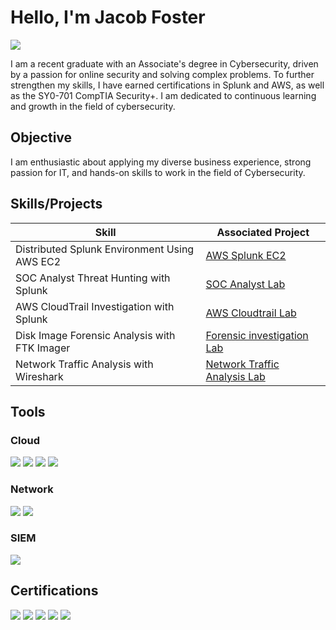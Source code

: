 # Hello, I'm Jacob Foster
<a href="https://www.linkedin.com/in/jacob-foster-5ab85223b/"><img src="https://img.shields.io/badge/-LinkedIn-0072b1?&style=for-the-badge&logo=linkedin&logoColor=white" /></a>


I am a recent graduate with an Associate's degree in Cybersecurity, driven by a passion for online security and solving complex problems. To further strengthen my skills, I have earned certifications in Splunk and AWS, as well as the SY0-701 CompTIA Security+. I am dedicated to continuous learning and growth in the field of cybersecurity.

## Objective

I am enthusiastic about applying my diverse business experience, strong passion for IT, and hands-on skills to work in the field of Cybersecurity.

## Skills/Projects

| Skill                                         | Associated Project         |
|-----------------------------------------------|----------------------------|
| Distributed Splunk Environment Using AWS EC2      | <a href="https://bit.ly/3V5EHzO">AWS Splunk EC2</a>|
| SOC Analyst Threat Hunting with Splunk       | <a href="https://bit.ly/3V5EHzO">SOC Analyst Lab</a>|
| AWS CloudTrail Investigation with Splunk       | <a href="https://bit.ly/3yHtXiz">AWS Cloudtrail Lab</a>|
| Disk Image Forensic Analysis with FTK Imager      | <a href="https://bit.ly/4c9fj1E">Forensic investigation Lab</a>|
| Network Traffic Analysis with Wireshark       | <a href="https://bit.ly/3yRkeWZ">Network Traffic Analysis Lab</a>|

## Tools

### Cloud
<div>
    <img src="https://img.shields.io/badge/-AWS-232F3E?style=for-the-badge&logo=Amazon%20AWS&logoColor=white" />
    <img src="https://img.shields.io/badge/-EC2-232F3E?style=for-the-badge&logo=Amazon%20AWS&logoColor=white" />
    <img src="https://img.shields.io/badge/S3-232F3E?style=for-the-badge&logo=Amazon%20AWS&logoColor=white" />
    <img src="https://img.shields.io/badge/CloudTrail-232F3E?style=for-the-badge&logo=Amazon%20AWS&logoColor=white" />

### Network
<div>
    <img src="https://img.shields.io/badge/-Wireshark-1679A7?&style=for-the-badge&logo=Wireshark&logoColor=white" />
    <img src="https://img.shields.io/badge/-Suricata-EF3B2D?&style=for-the-badge&logo=Suricata&logoColor=white" />

### SIEM
<div>
    <img src="https://img.shields.io/badge/-Splunk-000000?&style=for-the-badge&logo=Splunk&logoColor=white" />
</div>

## Certifications
<div>
<img src="https://img.shields.io/badge/-SY0--701%20--%20CompTIA%20Security+-00529F?style=for-the-badge&logo=CompTIA&logoColor=white" />
<img src="https://img.shields.io/badge/-Splunk_Core_Certified_Power_User-000000?style=for-the-badge&logo=Splunk&logoColor=orange" />
<img src="https://img.shields.io/badge/-Splunk_Enterprise_Certified_Admin-000000?style=for-the-badge&logo=Splunk&logoColor=orange" />
<img src="https://img.shields.io/badge/-AWS_Certified_Cloud_Practitioner-232F3E?style=for-the-badge&logo=Amazon%20AWS&logoColor=white" />
<img src="https://img.shields.io/badge/-Google_Cybersecurity_Professional_Certificate-4285F4?style=for-the-badge&logo=Google%20Cloud&logoColor=white" />
</div>
